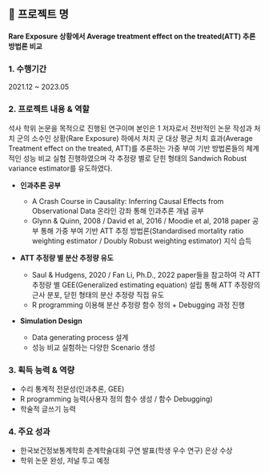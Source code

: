 ## 📂 프로젝트 명
#### **Rare Exposure 상황에서 Average treatment effect on the treated(ATT) 추론 방법론 비교**

### 1. 수행기간
2021.12 ~ 2023.05

### 2. 프로젝트 내용 & 역할
석사 학위 논문을 목적으로 진행된 연구이며 본인은 1 저자로서 전반적인 논문 작성과 처치 군의 소수인 상황(Rare Exposure) 하에서 처치 군 대상 평균 처치 효과(Average Treatment effect on the treated, ATT)를 추론하는 
가중 부여 기반 방법론들의 체계적인 성능 비교 실험 진행하였으며 각 추정량 별로 닫힌 형태의 Sandwich Robust variance estimator를 유도하였다.

* **인과추론 공부**
  - A Crash Course in Causality: Inferring Causal Effects from Observational Data 온라인 강좌 통해 인과추론 개념 공부 <br>
  - Glynn & Quinn, 2008 / David et al, 2016 / Moodie et al, 2018 paper 공부 통해 가중 부여 기반 ATT 추정 방법론(Standardised mortality ratio weighting estimator / Doubly Robust weighting estimator) 지식 습득

* **ATT 추정량 별 분산 추정량 유도** 
  - Saul & Hudgens, 2020 / Fan Li, Ph.D., 2022 paper들을 참고하여 각 ATT 추정량 별 GEE(Generalized estimating equation) 설립 통해 ATT 추정량의 근사 분포, 닫힌 형태의 분산 추정량 직접 유도<br>
  - R programming 이용해 분산 추정량 함수 정의 + Debugging 과정 진행

* **Simulation Design**
  - Data generating process 설계 <br> 
  - 성능 비교 실험하는 다양한 Scenario 생성

### 3. 획득 능력 & 역량
- 수리 통계적 전문성(인과추론, GEE) <br>
- R programming 능력(사용자 정의 함수 생성 / 함수 Debugging) <br>
- 학술적 글쓰기 능력

### 4. 주요 성과
- 한국보건정보통계학회 춘계학술대회 구연 발표(학생 우수 연구) 은상 수상 <br>
- 학위 논문 완성, 저널 투고 예정
